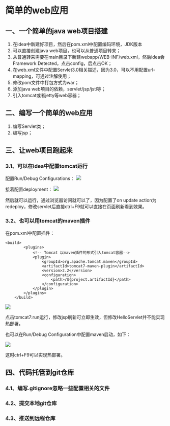 # 简单的web应用

## 一、一个简单的java web项目搭建

1. 在idea中新建好项目，然后在pom.xml中配置编码环境，JDK版本
2. 可以直接创建java web项目，也可以从普通项目转来；
3. 从普通转来需要在main目录下新建webapp/WEB-INF/web.xml，然后idea会Framework Detected，点击config，后点击OK；
4. 在web.xml文件中配置Servlet3.0相关描述，因为3.0，可以不用配置url-mapping，可通过注解使用；
5. 修改pom文件中打包方式为war；
6. 添加java web项目的依赖，servlet/jsp/jstl等；
7. 引入tomcat或者jetty等web容器；

## 二、编写一个简单的web应用

1. 编写Servlet类；
2. 编写jsp；

## 三、让web项目跑起来

### 3.1、可以在idea中配置tomcat运行

配置Run/Debug Configurations：
![](http://p5mck73dl.bkt.clouddn.com/web-growth01.png)

接着配置deployment：
![](http://p5mck73dl.bkt.clouddn.com/web-growth02.png)

然后就可以运行，通过浏览器访问就可以了，因为配置了on update action为redeploy，修改servlet后直接ctrl+F9就可以直接在页面刷新看到效果。

### 3.2、也可以用tomcat的maven插件

在pom.xml中配置插件：

```$xslt
<build>
        <plugins>
            <!-- Tomcat 以maven插件的形式引入tomcat容器-->
            <plugin>
                <groupId>org.apache.tomcat.maven</groupId>
                <artifactId>tomcat7-maven-plugin</artifactId>
                <version>2.2</version>
                <configuration>
                    <path>/${project.artifactId}</path>
                </configuration>
            </plugin>
        </plugins>
    </build>
```
![](http://p5mck73dl.bkt.clouddn.com/web-growth03.png)

点击tomcat7:run运行，修改jsp刷新可立即生效，但修改HelloServlet并不能实现热部署。

也可以在Run/Debug Configuration中配置maven启动，如下：

![](http://p5mck73dl.bkt.clouddn.com/web-growth04.png)

这时ctrl+F9可以实现热部署。

## 四、代码托管到git仓库

### 4.1、编写.gitignore忽略一些配置相关的文件

### 4.2、提交本地git仓库

### 4.3、推送到远程仓库
